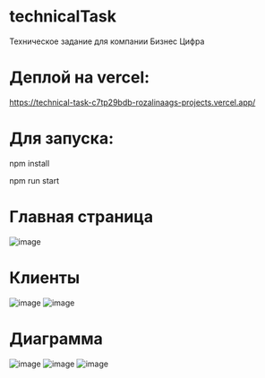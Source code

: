 # technicalTask
Техническое задание для компании Бизнес Цифра 

# Деплой на vercel: 
https://technical-task-c7tp29bdb-rozalinaags-projects.vercel.app/

# Для запуска:
npm install

npm run start 

# Главная страница
![image](https://github.com/rozalinaag/technicalTask/assets/59352861/9783817a-afee-4073-8469-e6f601c6be66)

# Клиенты
![image](https://github.com/rozalinaag/technicalTask/assets/59352861/dab0d533-fb41-48d5-a9db-2859cc372e65)
![image](https://github.com/rozalinaag/technicalTask/assets/59352861/9f4275be-fb87-420a-a834-d35b822f3747)

# Диаграмма
![image](https://github.com/rozalinaag/technicalTask/assets/59352861/84247840-ce26-4027-93d0-369edbdcf931)
![image](https://github.com/rozalinaag/technicalTask/assets/59352861/f6947821-36ac-4441-a140-db8bd51eeb01)
![image](https://github.com/rozalinaag/technicalTask/assets/59352861/139e7b7d-4fb1-4e6e-bea7-b01a7348bc7b)

